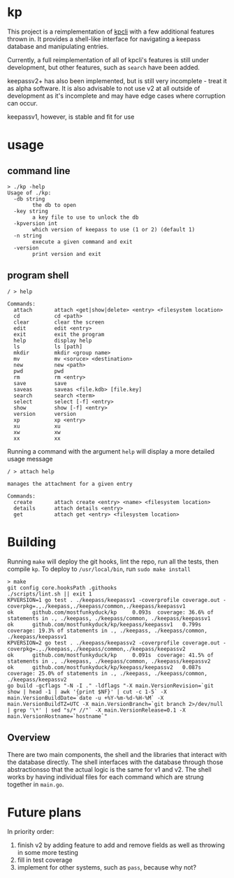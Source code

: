 # kp
This project is a reimplementation of [kpcli](http://kpcli.sourceforge.net/) with a few additional features thrown in.  It provides a shell-like interface for navigating a keepass database and manipulating entries.

Currently, a full reimplementation of all of kpcli's features is still under development, but other features, such as `search` have been added.

keepassv2+ has also been implemented, but is still very incomplete - treat it as alpha software.  It is also advisable to not use v2 at all outside of development as it's incomplete and may have edge cases where corruption can occur.

keepassv1, however, is stable and fit for use
# usage

## command line
```
> ./kp -help
Usage of ./kp:
  -db string
        the db to open
  -key string
        a key file to use to unlock the db
  -kpversion int
        which version of keepass to use (1 or 2) (default 1)
  -n string
        execute a given command and exit
  -version
        print version and exit
```

## program shell
```
/ > help

Commands:
  attach       attach <get|show|delete> <entry> <filesystem location>
  cd           cd <path>
  clear        clear the screen
  edit         edit <entry>
  exit         exit the program
  help         display help
  ls           ls [path]
  mkdir        mkdir <group name>
  mv           mv <soruce> <destination>
  new          new <path>
  pwd          pwd
  rm           rm <entry>
  save         save
  saveas       saveas <file.kdb> [file.key]
  search       search <term>
  select       select [-f] <entry>
  show         show [-f] <entry>
  version      version
  xp           xp <entry>
  xu           xu
  xw           xw
  xx           xx
```
Running a command with the argument `help` will display a more detailed usage message
```
/ > attach help

manages the attachment for a given entry

Commands:
  create       attach create <entry> <name> <filesystem location>
  details      attach details <entry>
  get          attach get <entry> <filesystem location>
```

# Building
Running `make` will deploy the git hooks, lint the repo, run all the tests, then compile `kp`.  To deploy to `/usr/local/bin`, run `sudo make install`
```
> make
git config core.hooksPath .githooks
./scripts/lint.sh || exit 1
KPVERSION=1 go test . ./keepass/keepassv1 -coverprofile coverage.out -coverpkg=.,./keepass,./keepass/common,./keepass/keepassv1
ok      github.com/mostfunkyduck/kp     0.093s  coverage: 36.6% of statements in ., ./keepass, ./keepass/common, ./keepass/keepassv1
ok      github.com/mostfunkyduck/kp/keepass/keepassv1   0.799s  coverage: 19.3% of statements in ., ./keepass, ./keepass/common, ./keepass/keepassv1
KPVERSION=2 go test . ./keepass/keepassv2 -coverprofile coverage.out -coverpkg=.,./keepass,./keepass/common,./keepass/keepassv2
ok      github.com/mostfunkyduck/kp     0.091s  coverage: 41.5% of statements in ., ./keepass, ./keepass/common, ./keepass/keepassv2
ok      github.com/mostfunkyduck/kp/keepass/keepassv2   0.087s  coverage: 25.0% of statements in ., ./keepass, ./keepass/common, ./keepass/keepassv2
go build -gcflags "-N -I ." -ldflags "-X main.VersionRevision=`git show | head -1 | awk '{print $NF}' | cut -c 1-5` -X main.VersionBuildDate=`date -u +%Y-%m-%d-%H-%M` -X main.VersionBuildTZ=UTC -X main.VersionBranch=`git branch 2>/dev/null | grep '\*' | sed "s/* //"` -X main.VersionRelease=0.1 -X main.VersionHostname=`hostname`"
```

## Overview
There are two main components, the shell and the libraries that interact with the database directly.  The shell interfaces with the database through those abstractionsso that the actual logic is the same for v1 and v2.  The shell works by having individual files for each command which are strung together in `main.go`.

# Future plans
In priority order:

1. finish v2 by adding feature to add and remove fields as well as throwing in some more testing
1. fill in test coverage
1. implement for other systems, such as `pass`, because why not?
